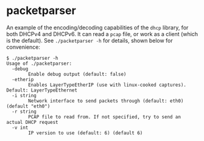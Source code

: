 # packetparser

An example of the encoding/decoding capabilities of the `dhcp` library, for both
DHCPv4 and DHCPv6. It can read a `pcap` file, or work as a client (which is the
default). See `./packetparser -h` for details, shown below for convenience:

```
$ ./packetparser -h
Usage of ./packetparser:
  -debug
    	Enable debug output (default: false)
  -etherip
    	Enables LayerTypeEtherIP (use with linux-cooked captures). Default: LayerTypeEthernet
  -i string
    	Network interface to send packets through (default: eth0) (default "eth0")
  -r string
    	PCAP file to read from. If not specified, try to send an actual DHCP request
  -v int
    	IP version to use (default: 6) (default 6)
```
